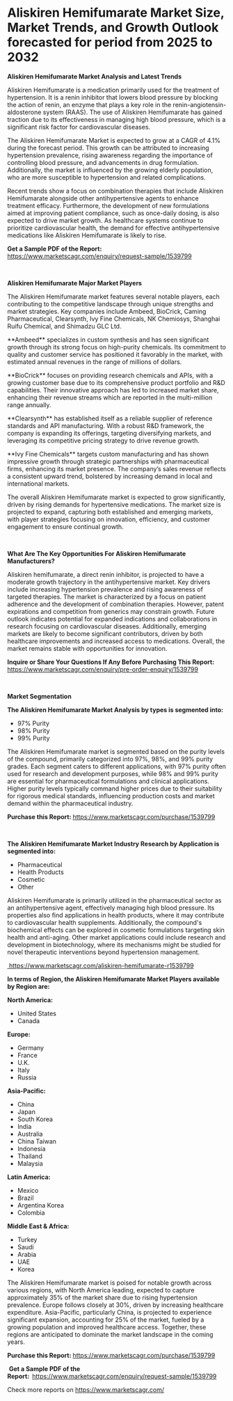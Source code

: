 <p><h1>Aliskiren Hemifumarate Market Size, Market Trends, and Growth Outlook forecasted for period from 2025 to 2032</h1></p><p><strong>Aliskiren Hemifumarate Market Analysis and Latest Trends</strong></p>
<p><p>Aliskiren Hemifumarate is a medication primarily used for the treatment of hypertension. It is a renin inhibitor that lowers blood pressure by blocking the action of renin, an enzyme that plays a key role in the renin-angiotensin-aldosterone system (RAAS). The use of Aliskiren Hemifumarate has gained traction due to its effectiveness in managing high blood pressure, which is a significant risk factor for cardiovascular diseases.</p><p>The Aliskiren Hemifumarate Market is expected to grow at a CAGR of 4.1% during the forecast period. This growth can be attributed to increasing hypertension prevalence, rising awareness regarding the importance of controlling blood pressure, and advancements in drug formulation. Additionally, the market is influenced by the growing elderly population, who are more susceptible to hypertension and related complications.</p><p>Recent trends show a focus on combination therapies that include Aliskiren Hemifumarate alongside other antihypertensive agents to enhance treatment efficacy. Furthermore, the development of new formulations aimed at improving patient compliance, such as once-daily dosing, is also expected to drive market growth. As healthcare systems continue to prioritize cardiovascular health, the demand for effective antihypertensive medications like Aliskiren Hemifumarate is likely to rise.</p></p>
<p><strong>Get a Sample PDF of the Report:&nbsp;</strong> <a href="https://www.marketscagr.com/enquiry/request-sample/1539799?utm_campaign=2038&utm_medium=2&utm_source=Github&utm_content=ia&utm_term=30012025&utm_id=aliskiren-hemifumarate">https://www.marketscagr.com/enquiry/request-sample/1539799</a></p>
<p>&nbsp;</p>
<p><strong>Aliskiren Hemifumarate Major Market Players</strong></p>
<p><p>The Aliskiren Hemifumarate market features several notable players, each contributing to the competitive landscape through unique strengths and market strategies. Key companies include Ambeed, BioCrick, Caming Pharmaceutical, Clearsynth, Ivy Fine Chemicals, NK Chemiosys, Shanghai Ruifu Chemical, and Shimadzu GLC Ltd.</p><p>**Ambeed** specializes in custom synthesis and has seen significant growth through its strong focus on high-purity chemicals. Its commitment to quality and customer service has positioned it favorably in the market, with estimated annual revenues in the range of millions of dollars.</p><p>**BioCrick** focuses on providing research chemicals and APIs, with a growing customer base due to its comprehensive product portfolio and R&D capabilities. Their innovative approach has led to increased market share, enhancing their revenue streams which are reported in the multi-million range annually.</p><p>**Clearsynth** has established itself as a reliable supplier of reference standards and API manufacturing. With a robust R&D framework, the company is expanding its offerings, targeting diversifying markets, and leveraging its competitive pricing strategy to drive revenue growth.</p><p>**Ivy Fine Chemicals** targets custom manufacturing and has shown impressive growth through strategic partnerships with pharmaceutical firms, enhancing its market presence. The company’s sales revenue reflects a consistent upward trend, bolstered by increasing demand in local and international markets.</p><p>The overall Aliskiren Hemifumarate market is expected to grow significantly, driven by rising demands for hypertensive medications. The market size is projected to expand, capturing both established and emerging markets, with player strategies focusing on innovation, efficiency, and customer engagement to ensure continual growth.</p></p>
<p>&nbsp;</p>
<p><strong>What Are The Key Opportunities For Aliskiren Hemifumarate Manufacturers?</strong></p>
<p><p>Aliskiren hemifumarate, a direct renin inhibitor, is projected to have a moderate growth trajectory in the antihypertensive market. Key drivers include increasing hypertension prevalence and rising awareness of targeted therapies. The market is characterized by a focus on patient adherence and the development of combination therapies. However, patent expirations and competition from generics may constrain growth. Future outlook indicates potential for expanded indications and collaborations in research focusing on cardiovascular diseases. Additionally, emerging markets are likely to become significant contributors, driven by both healthcare improvements and increased access to medications. Overall, the market remains stable with opportunities for innovation.</p></p>
<p><strong>Inquire or Share Your Questions If Any Before Purchasing This Report:</strong> <a href="https://www.marketscagr.com/enquiry/pre-order-enquiry/1539799?utm_campaign=2038&utm_medium=2&utm_source=Github&utm_content=ia&utm_term=30012025&utm_id=aliskiren-hemifumarate">https://www.marketscagr.com/enquiry/pre-order-enquiry/1539799</a></p>
<p>&nbsp;</p>
<p><strong>Market Segmentation</strong></p>
<p><strong>The Aliskiren Hemifumarate Market Analysis by types is segmented into:</strong></p>
<p><ul><li>97% Purity</li><li>98% Purity</li><li>99% Purity</li></ul></p>
<p><p>The Aliskiren Hemifumarate market is segmented based on the purity levels of the compound, primarily categorized into 97%, 98%, and 99% purity grades. Each segment caters to different applications, with 97% purity often used for research and development purposes, while 98% and 99% purity are essential for pharmaceutical formulations and clinical applications. Higher purity levels typically command higher prices due to their suitability for rigorous medical standards, influencing production costs and market demand within the pharmaceutical industry.</p></p>
<p><strong>Purchase this Report:&nbsp;</strong><a href="https://www.marketscagr.com/purchase/1539799?utm_campaign=2038&utm_medium=2&utm_source=Github&utm_content=ia&utm_term=30012025&utm_id=aliskiren-hemifumarate">https://www.marketscagr.com/purchase/1539799</a></p>
<p>&nbsp;</p>
<p><strong>The Aliskiren Hemifumarate Market Industry Research by Application is segmented into:</strong></p>
<p><ul><li>Pharmaceutical</li><li>Health Products</li><li>Cosmetic</li><li>Other</li></ul></p>
<p><p>Aliskiren Hemifumarate is primarily utilized in the pharmaceutical sector as an antihypertensive agent, effectively managing high blood pressure. Its properties also find applications in health products, where it may contribute to cardiovascular health supplements. Additionally, the compound's biochemical effects can be explored in cosmetic formulations targeting skin health and anti-aging. Other market applications could include research and development in biotechnology, where its mechanisms might be studied for novel therapeutic interventions beyond hypertension management.</p></p>
<p><a href="https://www.marketscagr.com/aliskiren-hemifumarate-r1539799?utm_campaign=2038&utm_medium=2&utm_source=Github&utm_content=ia&utm_term=30012025&utm_id=aliskiren-hemifumarate">&nbsp;https://www.marketscagr.com/aliskiren-hemifumarate-r1539799</a></p>
<p><strong>In terms of Region, the Aliskiren Hemifumarate Market Players available by Region are:</strong></p>
<p>
    <p> <strong> North America: </strong>
        <ul>
            <li>United States</li>
            <li>Canada</li>
        </ul>
        </p> 
    <p> <strong> Europe: </strong>
        <ul>
            <li>Germany</li>
            <li>France</li>
            <li>U.K.</li>
            <li>Italy</li>
            <li>Russia</li>
        </ul>
        </p> 
    <p> <strong> Asia-Pacific: </strong>
        <ul>
            <li>China</li>
            <li>Japan</li>
            <li>South Korea</li>
            <li>India</li>
            <li>Australia</li>
            <li>China Taiwan</li>
            <li>Indonesia</li>
            <li>Thailand</li>
            <li>Malaysia</li>
        </ul>
        </p> 
    <p> <strong> Latin America: </strong>
        <ul>
            <li>Mexico</li>
            <li>Brazil</li>
            <li>Argentina Korea</li>
            <li>Colombia</li>
        </ul>
        </p> 
    <p> <strong> Middle East & Africa: </strong>
        <ul>
            <li>Turkey</li>
            <li>Saudi</li>
            <li>Arabia</li>
            <li>UAE</li>
            <li>Korea</li>
        </ul>
    </p>
    </p>
<p><p>The Aliskiren Hemifumarate market is poised for notable growth across various regions, with North America leading, expected to capture approximately 35% of the market share due to rising hypertension prevalence. Europe follows closely at 30%, driven by increasing healthcare expenditure. Asia-Pacific, particularly China, is projected to experience significant expansion, accounting for 25% of the market, fueled by a growing population and improved healthcare access. Together, these regions are anticipated to dominate the market landscape in the coming years.</p></p>
<p><strong>Purchase this Report: </strong><a href="https://www.marketscagr.com/purchase/1539799?utm_campaign=2038&utm_medium=2&utm_source=Github&utm_content=ia&utm_term=30012025&utm_id=aliskiren-hemifumarate">https://www.marketscagr.com/purchase/1539799</a></p>
<p>&nbsp;<strong>Get a Sample PDF of the Report:&nbsp;&nbsp;</strong><a href="https://www.marketscagr.com/enquiry/request-sample/1539799?utm_campaign=2038&utm_medium=2&utm_source=Github&utm_content=ia&utm_term=30012025&utm_id=aliskiren-hemifumarate">https://www.marketscagr.com/enquiry/request-sample/1539799</a></p>
<p><strong></strong></p>
<p>Check more reports on <a href="https://www.marketscagr.com/?utm_campaign=2038&utm_medium=2&utm_source=Github&utm_content=ia&utm_term=30012025&utm_id=aliskiren-hemifumarate">https://www.marketscagr.com/</a></p>